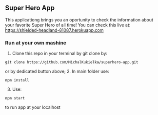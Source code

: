 ## Super Hero App
This applicationg brings you an oportunity to check the information about your favorite Super Hero of all time!
You can check this live at: https://shielded-headland-81087.herokuapp.com

### Run at your own mashine

1. Clone this repo in your terminal by git clone by:
```
git clone https://github.com/MichalKukielka/superhero-app.git
```
or by dedicated button above;
2. In main folder use: 
```
npm install
```
3. Use:
```
npm start
```
to run app at your localhost